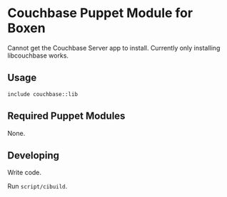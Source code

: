 # Couchbase Puppet Module for Boxen

Cannot get the Couchbase Server app to install.
Currently only installing libcouchbase works.

## Usage

```puppet
include couchbase::lib
```

## Required Puppet Modules

None.

## Developing

Write code.

Run `script/cibuild`.

